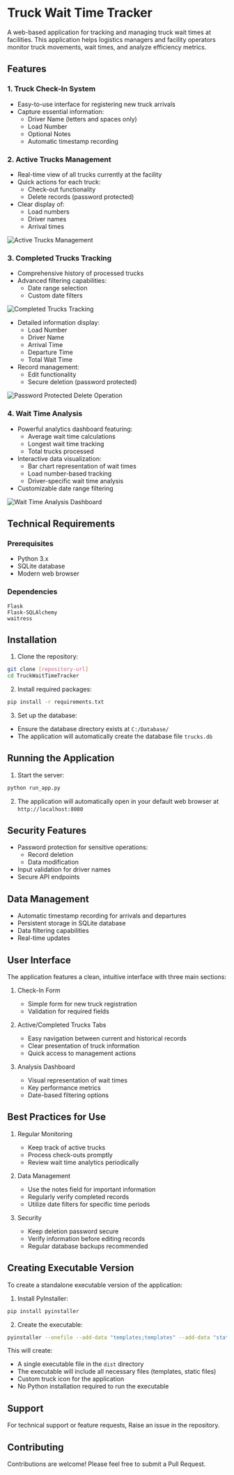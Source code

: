 # Truck Wait Time Tracker

A web-based application for tracking and managing truck wait times at facilities. This application helps logistics managers and facility operators monitor truck movements, wait times, and analyze efficiency metrics.

## Features

### 1. Truck Check-In System
- Easy-to-use interface for registering new truck arrivals
- Capture essential information:
  - Driver Name (letters and spaces only)
  - Load Number
  - Optional Notes
  - Automatic timestamp recording

### 2. Active Trucks Management
- Real-time view of all trucks currently at the facility
- Quick actions for each truck:
  - Check-out functionality
  - Delete records (password protected)
- Clear display of:
  - Load numbers
  - Driver names
  - Arrival times

![Active Trucks Management](files/Active%20Truck.png)

### 3. Completed Trucks Tracking
- Comprehensive history of processed trucks
- Advanced filtering capabilities:
  - Date range selection
  - Custom date filters

![Completed Trucks Tracking](files/Completed%20Truck.png)
- Detailed information display:
  - Load Number
  - Driver Name
  - Arrival Time
  - Departure Time
  - Total Wait Time
- Record management:
  - Edit functionality
  - Secure deletion (password protected)
  
![Password Protected Delete Operation](files/Password%20protected%20delete%20operation.png)

### 4. Wait Time Analysis
- Powerful analytics dashboard featuring:
  - Average wait time calculations
  - Longest wait time tracking
  - Total trucks processed
- Interactive data visualization:
  - Bar chart representation of wait times
  - Load number-based tracking
  - Driver-specific wait time analysis
- Customizable date range filtering

![Wait Time Analysis Dashboard](files/Wait%20time%20analysis.png)

## Technical Requirements

### Prerequisites
- Python 3.x
- SQLite database
- Modern web browser

### Dependencies
```
Flask
Flask-SQLAlchemy
waitress
```

## Installation

1. Clone the repository:
```bash
git clone [repository-url]
cd TruckWaitTimeTracker
```

2. Install required packages:
```bash
pip install -r requirements.txt
```

3. Set up the database:
- Ensure the database directory exists at `C:/Database/`
- The application will automatically create the database file `trucks.db`

## Running the Application

1. Start the server:
```bash
python run_app.py
```

2. The application will automatically open in your default web browser at `http://localhost:8080`

## Security Features

- Password protection for sensitive operations:
  - Record deletion
  - Data modification
- Input validation for driver names
- Secure API endpoints

## Data Management

- Automatic timestamp recording for arrivals and departures
- Persistent storage in SQLite database
- Data filtering capabilities
- Real-time updates

## User Interface

The application features a clean, intuitive interface with three main sections:

1. Check-In Form
   - Simple form for new truck registration
   - Validation for required fields

2. Active/Completed Trucks Tabs
   - Easy navigation between current and historical records
   - Clear presentation of truck information
   - Quick access to management actions

3. Analysis Dashboard
   - Visual representation of wait times
   - Key performance metrics
   - Date-based filtering options

## Best Practices for Use

1. Regular Monitoring
   - Keep track of active trucks
   - Process check-outs promptly
   - Review wait time analytics periodically

2. Data Management
   - Use the notes field for important information
   - Regularly verify completed records
   - Utilize date filters for specific time periods

3. Security
   - Keep deletion password secure
   - Verify information before editing records
   - Regular database backups recommended

## Creating Executable Version

To create a standalone executable version of the application:

1. Install PyInstaller:
```bash
pip install pyinstaller
```

2. Create the executable:
```bash
pyinstaller --onefile --add-data "templates;templates" --add-data "static;static" --icon=truck_blue.ico run_app.py
```

This will create:
- A single executable file in the `dist` directory
- The executable will include all necessary files (templates, static files)
- Custom truck icon for the application
- No Python installation required to run the executable

## Support

For technical support or feature requests, Raise an issue in the repository.

## Contributing

Contributions are welcome! Please feel free to submit a Pull Request.
